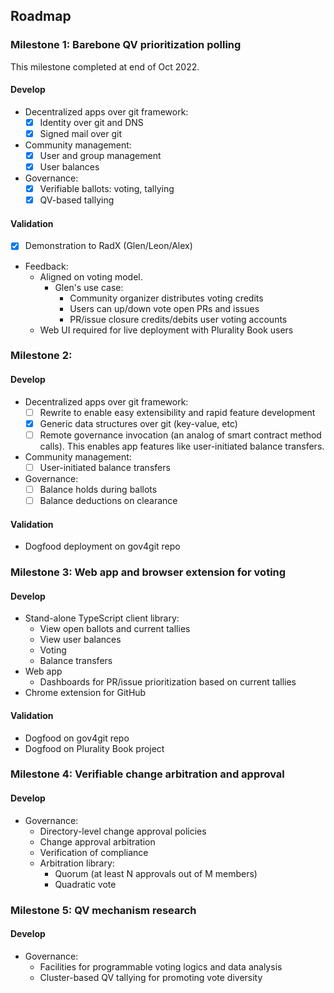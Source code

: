 
## Roadmap

### Milestone 1: Barebone QV prioritization polling

This milestone completed at end of Oct 2022.

#### Develop
- Decentralized apps over git framework:
  - [x] Identity over git and DNS
  - [x] Signed mail over git
- Community management:
  - [x] User and group management
  - [x] User balances
- Governance:
  - [x] Verifiable ballots: voting, tallying
  - [x] QV-based tallying

#### Validation
- [x] Demonstration to RadX (Glen/Leon/Alex)
- Feedback:
  - Aligned on voting model. 
    - Glen's use case:
      - Community organizer distributes voting credits
      - Users can up/down vote open PRs and issues
      - PR/issue closure credits/debits user voting accounts
  - Web UI required for live deployment with Plurality Book users

### Milestone 2: 

#### Develop
- Decentralized apps over git framework:
     - [ ] Rewrite to enable easy extensibility and rapid feature development
     - [x] Generic data structures over git (key-value, etc)
     - [ ] Remote governance invocation (an analog of smart contract method calls). This enables app features like user-initiated balance transfers.
- Community management:
  - [ ] User-initiated balance transfers
- Governance:
  - [ ] Balance holds during ballots
  - [ ] Balance deductions on clearance

#### Validation
- Dogfood deployment on gov4git repo

### Milestone 3: Web app and browser extension for voting

#### Develop
- Stand-alone TypeScript client library:
  - View open ballots and current tallies
  - View user balances
  - Voting
  - Balance transfers
- Web app
  - Dashboards for PR/issue prioritization based on current tallies
- Chrome extension for GitHub

#### Validation
- Dogfood on gov4git repo
- Dogfood on Plurality Book project

### Milestone 4: Verifiable change arbitration and approval

#### Develop
- Governance:
  - Directory-level change approval policies
  - Change approval arbitration
  - Verification of compliance
  - Arbitration library:
    - Quorum (at least N approvals out of M members)
    - Quadratic vote

### Milestone 5: QV mechanism research

#### Develop
- Governance:
  - Facilities for programmable voting logics and data analysis
  - Cluster-based QV tallying for promoting vote diversity
